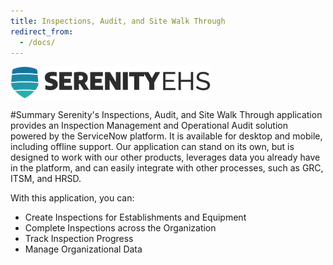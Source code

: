 ```yaml
---
title: Inspections, Audit, and Site Walk Through
redirect_from:
  - /docs/
---
```

![Serenity EHS Logo](/images/serenity_ehs_color_grey_trans_320x52.png)

#Summary
Serenity's Inspections, Audit, and Site Walk Through application provides an Inspection Management and Operational Audit solution powered by the ServiceNow platform. It is available for desktop and mobile, including offline support. Our application can stand on its own, but is designed to work with our other products, leverages data you already have in the platform, and can easily integrate with other processes, such as GRC, ITSM, and HRSD.

With this application, you can:

- Create Inspections for Establishments and Equipment
- Complete Inspections across the Organization
- Track Inspection Progress
- Manage Organizational Data